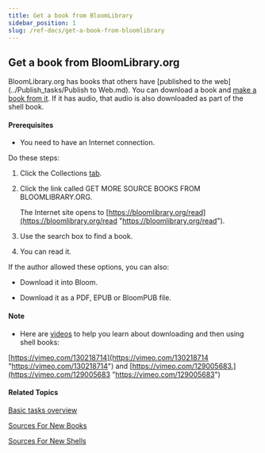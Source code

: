 ```yaml
---
title: Get a book from BloomLibrary
sidebar_position: 1
slug: /ref-docs/get-a-book-from-bloomlibrary
---
```


## Get a book from BloomLibrary.org

BloomLibrary.org has books that others have [published to the web](../Publish_tasks/Publish to Web.md). You can download a book and [make a book from it](../Collections_tab_tasks/Make_a_book_from_downloaded_book.md). If it has audio, that audio is also downloaded as part of the shell book.

#### Prerequisites

-   You need to have an Internet connection.
    

Do these steps:

1.  Click the Collections [tab](../Collections_tab_tasks/Collections_tab_tasks_overview.md).
    
2.  Click the link called GET MORE SOURCE BOOKS FROM BLOOMLIBRARY.ORG.
    
    The Internet site opens to [https://bloomlibrary.org/read](https://bloomlibrary.org/read "https://bloomlibrary.org/read").
    
3.  Use the search box to find a book.
    
4.  You can read it.
    

If the author allowed these options, you can also:

-   Download it into Bloom.
    
-   Download it as a PDF, EPUB or BloomPUB file.
    

#### Note

-   Here are [videos](../../FAQ/Instructional_Videos.md) to help you learn about downloading and then using shell books:
    

[https://vimeo.com/130218714](https://vimeo.com/130218714 "https://vimeo.com/130218714") and [https://vimeo.com/129005683.](https://vimeo.com/129005683 "https://vimeo.com/129005683")

#### Related Topics

[Basic tasks overview](Basic_tasks_overview.md)

[Sources For New Books](../../Concepts/Sources_For_New_Books.md)

[Sources For New Shells](../../Concepts/Sources_For_New_Shells.md)